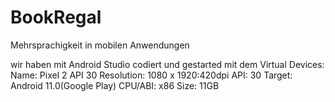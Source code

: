 # BookRegal
Mehrsprachigkeit in mobilen Anwendungen

wir haben mit Android Studio codiert und gestarted mit dem Virtual Devices:
Name: Pixel 2 API 30
Resolution: 1080 x 1920:420dpi
API: 30
Target: Android 11.0(Google Play)
CPU/ABI: x86
Size: 11GB
